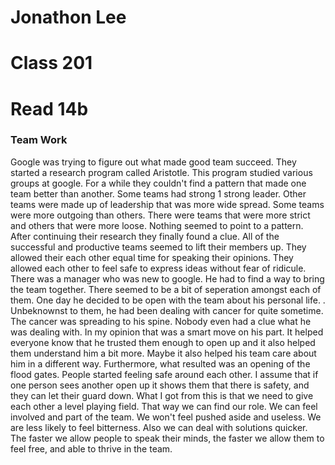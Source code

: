 # Jonathon Lee
# Class 201
# Read 14b

### Team Work
Google was trying to figure out what made good team succeed. They started a research program called Aristotle. This program studied various groups at google. For a while they couldn't find a pattern that made one team better than another. Some teams had strong 1 strong leader. Other teams were made up of leadership that was more wide spread. Some teams were more outgoing than others. There were teams that were more strict and others that were more loose. Nothing seemed to point to a pattern. 
After continuing their research they finally found a clue. All of the successful and productive teams seemed to lift their members up. They allowed their each other equal time for speaking their opinions. They allowed each other to feel safe to express ideas without fear of ridicule. 
There was a manager who was new to google. He had to find a way to bring the team together. There seemed to be a bit of seperation amongst each of them. One day he decided to be open with the team about his personal life. . Unbeknownst to them, he had been dealing with cancer for quite sometime. The cancer was spreading to his spine. Nobody even had a clue what he was dealing with. In my opinion that was a smart move on his part. It helped everyone know that he trusted them enough to open up and it also helped them understand him a bit more. Maybe it also helped his team care about him in a different way. Furthermore, what resulted was an opening of the flood gates. People started feeling safe around each other. I assume that if one person sees another open up it shows them that there is safety, and they can let their guard down. 
What I got from this is that we need to give each other a level playing field. That way we can find our role. We can feel involved and part of the team. We won't feel pushed aside and useless. We are less likely to feel bitterness. Also we can deal with solutions quicker. The faster we allow people to speak their minds, the faster we allow them to feel free, and able to thrive in the team.